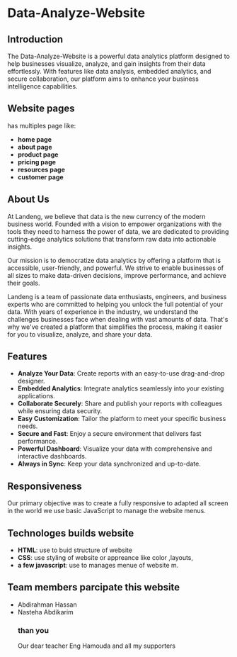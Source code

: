 
# Data-Analyze-Website

## Introduction
The Data-Analyze-Website is a powerful data analytics platform designed to help businesses visualize, analyze, and gain insights from their data effortlessly. With features like data analysis, embedded analytics, and secure collaboration, our platform aims to enhance your business intelligence capabilities.

## Website pages
has multiples page like:
- **home page**
- **about page**
- **product page**
- **pricing page**
- **resources page**
- **customer page**

## About Us
At Landeng, we believe that data is the new currency of the modern business world. Founded with a vision to empower organizations with the tools they need to harness the power of data, we are dedicated to providing cutting-edge analytics solutions that transform raw data into actionable insights.

Our mission is to democratize data analytics by offering a platform that is accessible, user-friendly, and powerful. We strive to enable businesses of all sizes to make data-driven decisions, improve performance, and achieve their goals.

Landeng is a team of passionate data enthusiasts, engineers, and business experts who are committed to helping you unlock the full potential of your data. With years of experience in the industry, we understand the challenges businesses face when dealing with vast amounts of data. That's why we've created a platform that simplifies the process, making it easier for you to visualize, analyze, and share your data.

## Features
- **Analyze Your Data**: Create reports with an easy-to-use drag-and-drop designer.
- **Embedded Analytics**: Integrate analytics seamlessly into your existing applications.
- **Collaborate Securely**: Share and publish your reports with colleagues while ensuring data security.
- **Easy Customization**: Tailor the platform to meet your specific business needs.
- **Secure and Fast**: Enjoy a secure environment that delivers fast performance.
- **Powerful Dashboard**: Visualize your data with comprehensive and interactive dashboards.
- **Always in Sync**: Keep your data synchronized and up-to-date.
## Responsiveness
Our primary objective was to create a fully responsive  to adapted all screen in the world we use basic JavaScript to manage the website menus. 
## Technologes builds website
- **HTML**: use to buid structure of website
- **CSS**: use  styling of website or appreance like color ,layouts,
- **a few javascript**: use to manages  menue of website
m.
## Team members parcipate this website
- Abdirahman Hassan
- Nasteha Abdikarim
  ### than you
  Our dear teacher Eng Hamouda and all my supporters